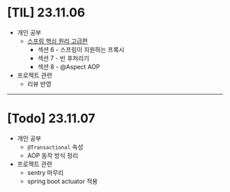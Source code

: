 # [TIL] 23.11.06
* 개인 공부
  * [스프링 핵심 원리 고급편](https://www.inflearn.com/course/%EC%8A%A4%ED%94%84%EB%A7%81-%ED%95%B5%EC%8B%AC-%EC%9B%90%EB%A6%AC-%EA%B3%A0%EA%B8%89%ED%8E%B8/dashboard)
    * 섹션 6 - 스프링이 지원하는 프록시
    * 섹션 7 - 빈 후처리기
    * 섹션 8 - @Aspect AOP
* 프로젝트 관련
  * 리뷰 반영
---

# [Todo] 23.11.07
* 개인 공부
  * `@Transactional` 속성
  * AOP 동작 방식 정리
* 프로젝트 관련
  * sentry 마무리
  * spring boot actuator 적용


 